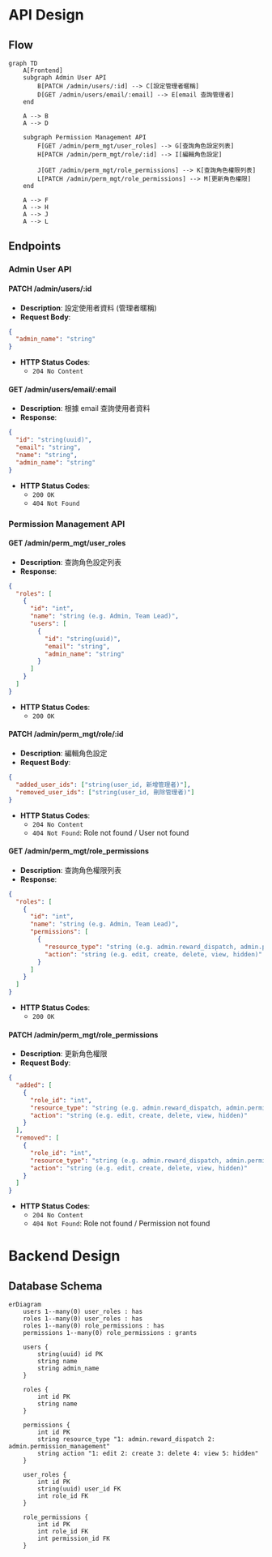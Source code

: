 # API Design

## Flow

```mermaid
graph TD
    A[Frontend]
    subgraph Admin User API
        B[PATCH /admin/users/:id] --> C[設定管理者暱稱]
        D[GET /admin/users/email/:email] --> E[email 查詢管理者]
    end

    A --> B
    A --> D

    subgraph Permission Management API
        F[GET /admin/perm_mgt/user_roles] --> G[查詢角色設定列表]
        H[PATCH /admin/perm_mgt/role/:id] --> I[編輯角色設定]

        J[GET /admin/perm_mgt/role_permissions] --> K[查詢角色權限列表]
        L[PATCH /admin/perm_mgt/role_permissions] --> M[更新角色權限]
    end

    A --> F
    A --> H
    A --> J
    A --> L
```

## Endpoints

### Admin User API

#### PATCH /admin/users/:id

- **Description**: 設定使用者資料 (管理者暱稱)
- **Request Body**:

```json
{
  "admin_name": "string"
}
```

- **HTTP Status Codes**:
  - `204 No Content`

#### GET /admin/users/email/:email

- **Description**: 根據 email 查詢使用者資料
- **Response**:

```json
{
  "id": "string(uuid)",
  "email": "string",
  "name": "string",
  "admin_name": "string"
}
```

- **HTTP Status Codes**:
  - `200 OK`
  - `404 Not Found`

### Permission Management API

#### GET /admin/perm_mgt/user_roles

- **Description**: 查詢角色設定列表
- **Response**:

```json
{
  "roles": [
    {
      "id": "int",
      "name": "string (e.g. Admin, Team Lead)",
      "users": [
        {
          "id": "string(uuid)",
          "email": "string",
          "admin_name": "string"
        }
      ]
    }
  ]
}
```

- **HTTP Status Codes**:
  - `200 OK`

#### PATCH /admin/perm_mgt/role/:id

- **Description**: 編輯角色設定
- **Request Body**:

```json
{
  "added_user_ids": ["string(user_id, 新增管理者)"],
  "removed_user_ids": ["string(user_id, 刪除管理者)"]
}
```

- **HTTP Status Codes**:
  - `204 No Content`
  - `404 Not Found`: Role not found / User not found

#### GET /admin/perm_mgt/role_permissions

- **Description**: 查詢角色權限列表
- **Response**:

```json
{
  "roles": [
    {
      "id": "int",
      "name": "string (e.g. Admin, Team Lead)",
      "permissions": [
        {
          "resource_type": "string (e.g. admin.reward_dispatch, admin.permission_management)",
          "action": "string (e.g. edit, create, delete, view, hidden)"
        }
      ]
    }
  ]
}
```

- **HTTP Status Codes**:
  - `200 OK`

#### PATCH /admin/perm_mgt/role_permissions

- **Description**: 更新角色權限
- **Request Body**:

```json
{
  "added": [
    {
      "role_id": "int",
      "resource_type": "string (e.g. admin.reward_dispatch, admin.permission_management)",
      "action": "string (e.g. edit, create, delete, view, hidden)"
    }
  ],
  "removed": [
    {
      "role_id": "int",
      "resource_type": "string (e.g. admin.reward_dispatch, admin.permission_management)",
      "action": "string (e.g. edit, create, delete, view, hidden)"
    }
  ]
}
```

- **HTTP Status Codes**:
  - `204 No Content`
  - `404 Not Found`: Role not found / Permission not found

# Backend Design

## Database Schema

```mermaid
erDiagram
    users 1--many(0) user_roles : has
    roles 1--many(0) user_roles : has
    roles 1--many(0) role_permissions : has
    permissions 1--many(0) role_permissions : grants

    users {
        string(uuid) id PK
        string name
        string admin_name
    }

    roles {
        int id PK
        string name
    }

    permissions {
        int id PK
        string resource_type "1: admin.reward_dispatch 2: admin.permission_management"
        string action "1: edit 2: create 3: delete 4: view 5: hidden"
    }

    user_roles {
        int id PK
        string(uuid) user_id FK
        int role_id FK
    }

    role_permissions {
        int id PK
        int role_id FK
        int permission_id FK
    }
```
